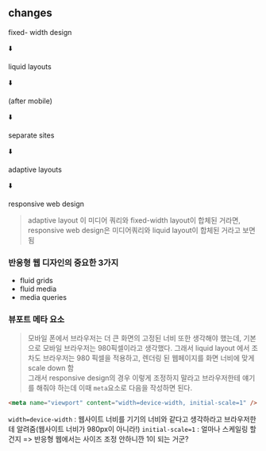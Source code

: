 ## changes

fixed- width design

⬇️

liquid layouts

⬇️

(after mobile)

⬇️

separate sites

⬇️

adaptive layouts

⬇️

responsive web design

> adaptive layout 이 미디어 쿼리와 fixed-width layout이 합체된 거라면, responsive web design은 미디어쿼리와 liquid layout이 합체된 거라고 보면 됨

### 반응형 웹 디자인의 중요한 3가지

- fluid grids
- fluid media
- media queries

### 뷰포트 메타 요소

> 모바일 폰에서 브라우저는 더 큰 화면의 고정된 너비 또한 생각해야 했는데, 기본으로 모바일 브라우저는 980픽셀이라고 생각했다. 그래서 liquid layout 에서 조차도 브라우저는 980 픽셀을 적용하고, 렌더링 된 웹페이지를 화면 너비에 맞게 scale down 함\
> 그래서 responsive design의 경우 이렇게 조정하지 말라고 브라우저한테 얘기를 해줘야 하는데 이때 `meta`요소로 다음을 작성하면 된다.

```html
<meta name="viewport" content="width=device-width, initial-scale=1" />
```

`width=device-width` : 웹사이트 너비를 기기의 너비와 같다고 생각하라고 브라우저한테 알려줌(웹사이트 너비가 980px이 아니라!)
`initial-scale=1` : 얼마나 스케일링 할건지 => 반응형 웹에서는 사이즈 조정 안하니깐 1이 되는 거군?
